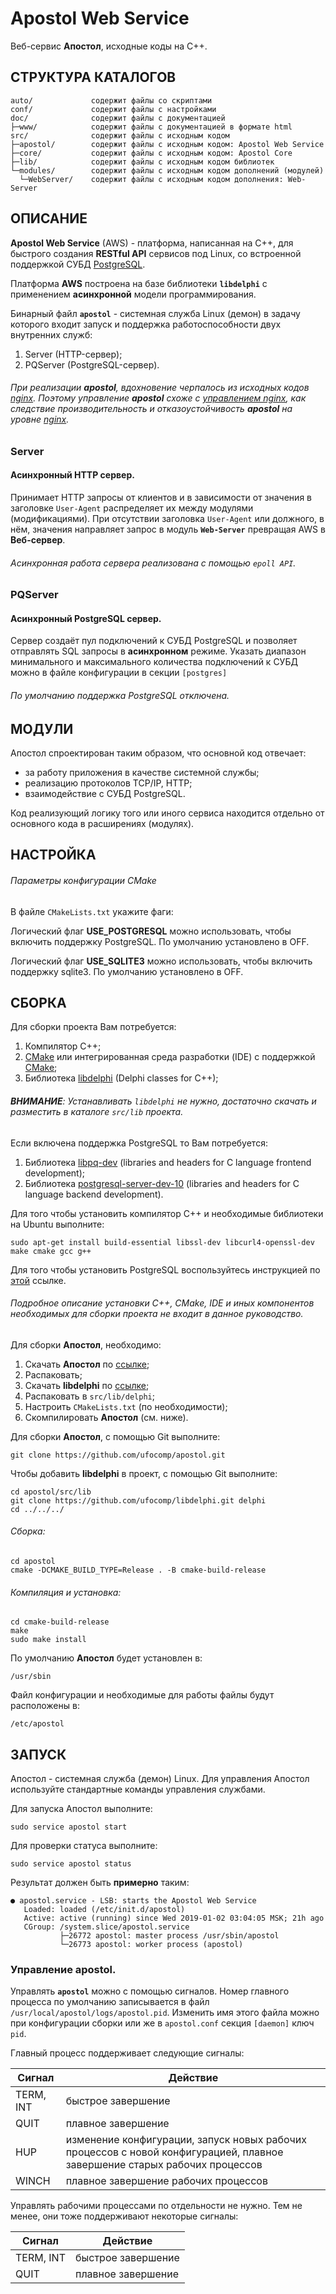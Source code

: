 Apostol Web Service
=

Веб-сервис **Апостол**, исходные коды на C++.

СТРУКТУРА КАТАЛОГОВ
-

    auto/             содержит файлы со скриптами
    conf/             содержит файлы с настройками
    doc/              содержит файлы с документацией
    ├─www/            содержит файлы с документацией в формате html
    src/              содержит файлы с исходным кодом
    ├─apostol/        содержит файлы с исходным кодом: Apostol Web Service
    ├─core/           содержит файлы с исходным кодом: Apostol Core
    ├─lib/            содержит файлы с исходным кодом библиотек
    └─modules/        содержит файлы с исходным кодом дополнений (модулей)
      └─WebServer/    содержит файлы с исходным кодом дополнения: Web-Server

ОПИСАНИЕ
-

**Apostol Web Service** (AWS) - платформа, написанная на C++, для быстрого создания **RESTful API** 
сервисов под Linux, со встроенной поддержкой СУБД [PostgreSQL](https://www.postgresql.org/).

Платформа **AWS** построена на базе библиотеки **`libdelphi`** с применением **асинхронной** модели программирования.

Бинарный файл **`apostol`** - системная служба Linux (демон) в задачу которого входит запуск и поддержка 
работоспособности двух внутренних служб:

1. Server (HTTP-сервер);
1. PQServer (PostgreSQL-сервер).

###### При реализации **apostol**, вдохновение черпалось из исходных кодов [nginx](http://nginx.org). Поэтому управление **apostol** схоже с [управлением nginx](http://nginx.org/ru/docs/control.html#reconfiguration), как следствие производительность и отказоустойчивость **apostol** на уровне [nginx](http://nginx.org).

### Server

#### **Асинхронный HTTP сервер**.

Принимает HTTP запросы от клиентов и в зависимости от значения в заголовке `User-Agent` распределяет их между модулями 
(модификациями). При отсутствии заголовка `User-Agent` или должного, в нём, значения направляет запрос в модуль 
**`Web-Server`** превращая AWS в **Веб-сервер**.

###### Асинхронная работа сервера реализована с помощью `epoll API`. 

### PQServer

#### **Асинхронный PostgreSQL сервер**.
	
Сервер создаёт пул подключений к СУБД PostgreSQL и позволяет отправлять SQL запросы в **асинхронном** режиме.
Указать диапазон минимального и максимального количества подключений к СУБД можно в файле конфигурации в секции `[postgres]`

###### По умолчанию поддержка PostgreSQL отключена.
	
МОДУЛИ
-

Апостол спроектирован таким образом, что основной код отвечает:
- за работу приложения в качестве системной службы;
- реализацию протоколов TCP/IP, HTTP;
- взаимодействие с СУБД PostgreSQL. 

Код реализующий логику того или иного сервиса находится отдельно от основного кода в расширениях (модулях). 

НАСТРОЙКА
-

###### Параметры конфигурации CMake

В файле `CMakeLists.txt` укажите фаги:

Логический флаг **USE_POSTGRESQL** можно использовать, чтобы включить поддержку PostgreSQL. По умолчанию установлено в OFF.

Логический флаг **USE_SQLITE3** можно использовать, чтобы включить поддержку sqlite3. По умолчанию установлено в OFF.

СБОРКА
-

Для сборки проекта Вам потребуется:

1. Компилятор C++;
1. [CMake](https://cmake.org) или интегрированная среда разработки (IDE) с поддержкой [CMake](https://cmake.org);
1. Библиотека [libdelphi](https://github.com/ufocomp/libdelphi/) (Delphi classes for C++);

###### **ВНИМАНИЕ**: Устанавливать `libdelphi` не нужно, достаточно скачать и разместить в каталоге `src/lib` проекта.

Если включена поддержка PostgreSQL то Вам потребуется:
1. Библиотека [libpq-dev](https://www.postgresql.org/download/) (libraries and headers for C language frontend development);
1. Библиотека [postgresql-server-dev-10](https://www.postgresql.org/download/) (libraries and headers for C language backend development).

Для того чтобы установить компилятор C++ и необходимые библиотеки на Ubuntu выполните:
~~~
sudo apt-get install build-essential libssl-dev libcurl4-openssl-dev make cmake gcc g++
~~~

Для того чтобы установить PostgreSQL воспользуйтесь инструкцией по [этой](https://www.postgresql.org/download/) ссылке.

###### Подробное описание установки C++, CMake, IDE и иных компонентов необходимых для сборки проекта не входит в данное руководство. 

Для сборки **Апостол**, необходимо:

1. Скачать **Апостол** по [ссылке](https://github.com/ufocomp/apostol/archive/master.zip);
1. Распаковать;
1. Скачать **libdelphi** по [ссылке](https://github.com/ufocomp/libdelphi/archive/master.zip);
1. Распаковать в `src/lib/delphi`;
1. Настроить `CMakeLists.txt` (по необходимости);
1. Скомпилировать **Апостол** (см. ниже).

Для сборки **Апостол**, с помощью Git выполните:
~~~
git clone https://github.com/ufocomp/apostol.git
~~~

Чтобы добавить **libdelphi** в проект, с помощью Git выполните:
~~~
cd apostol/src/lib
git clone https://github.com/ufocomp/libdelphi.git delphi
cd ../../../
~~~

###### Сборка:
~~~
cd apostol
cmake -DCMAKE_BUILD_TYPE=Release . -B cmake-build-release
~~~

###### Компиляция и установка:
~~~
cd cmake-build-release
make
sudo make install
~~~

По умолчанию **Апостол** будет установлен в:
~~~
/usr/sbin
~~~

Файл конфигурации и необходимые для работы файлы будут расположены в: 
~~~
/etc/apostol
~~~

ЗАПУСК
-

Апостол - системная служба (демон) Linux. 
Для управления Апостол используйте стандартные команды управления службами.

Для запуска Апостол выполните:
~~~
sudo service apostol start
~~~

Для проверки статуса выполните:
~~~
sudo service apostol status
~~~

Результат должен быть **примерно** таким:
~~~
● apostol.service - LSB: starts the Apostol Web Service
   Loaded: loaded (/etc/init.d/apostol)
   Active: active (running) since Wed 2019-01-02 03:04:05 MSK; 21h ago
   CGroup: /system.slice/apostol.service
           ├─26772 apostol: master process /usr/sbin/apostol
           └─26773 apostol: worker process (apostol)
~~~

### **Управление apostol**.

Управлять **`apostol`** можно с помощью сигналов.
Номер главного процесса по умолчанию записывается в файл `/usr/local/apostol/logs/apostol.pid`. 
Изменить имя этого файла можно при конфигурации сборки или же в `apostol.conf` секция `[daemon]` ключ `pid`. 

Главный процесс поддерживает следующие сигналы:

|Сигнал   |Действие          |
|---------|------------------|
|TERM, INT|быстрое завершение|
|QUIT     |плавное завершение|
|HUP	  |изменение конфигурации, запуск новых рабочих процессов с новой конфигурацией, плавное завершение старых рабочих процессов|
|WINCH    |плавное завершение рабочих процессов|	

Управлять рабочими процессами по отдельности не нужно. Тем не менее, они тоже поддерживают некоторые сигналы:

|Сигнал   |Действие          |
|---------|------------------|
|TERM, INT|быстрое завершение|
|QUIT	  |плавное завершение|
